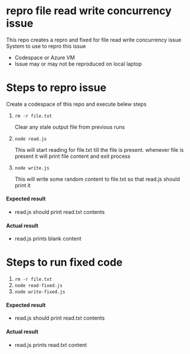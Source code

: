 # repro file read write concurrency issue
This repo creates a repro and fixed for file read write concurrency issue
System to use to repro this issue
- Codespace or Azure VM
- Issue may or may not be reproduced on local laptop

# Steps to repro issue
Create a codespace of this repo and execute belew steps
1. `rm -r file.txt`

    Clear any stale output file from previous runs
2. `node read.js`

    This will start reading for file.txt till the file is present. whenever file is present it will print file content and exit process

3. `node write.js`

    This will write some random content to file.txt so that read.js should print it

#### Expected result
- read.js should print read.txt contents

#### Actual result
- read.js prints blank content

# Steps to run fixed code
1. `rm -r file.txt`
2. `node read-fixed.js`
3. `node write-fixed.js`

#### Expected result
- read.js should print read.txt contents

#### Actual result
- read.js prints read.txt content
